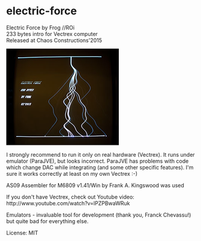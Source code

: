 # electric-force

Electric Force by Frog //ROi<br>
233 bytes intro for Vectrex computer<br>
Released at Chaos Constructions'2015
<p>
<img src="screenshot_300.jpg"/>

<p>I strongly recommend to run it only on real hardware (Vectrex). It runs under emulator (ParaJVE), but looks incorrect. ParaJVE has problems with code which change DAC while integrating 
(and some other specific features). I'm sure it works correctly at least on my own Vectrex :-)

<p>AS09 Assembler for M6809 v1.41/Win by Frank A. Kingswood was used

<p>If you don't have Vectrex, check out Youtube video: http://www.youtube.com/watch?v=lPZPBwaWRuk

<p>Emulators - invaluable tool for development (thank you, Franck Chevassu!) but quite bad for everything else.

<p>License: MIT

